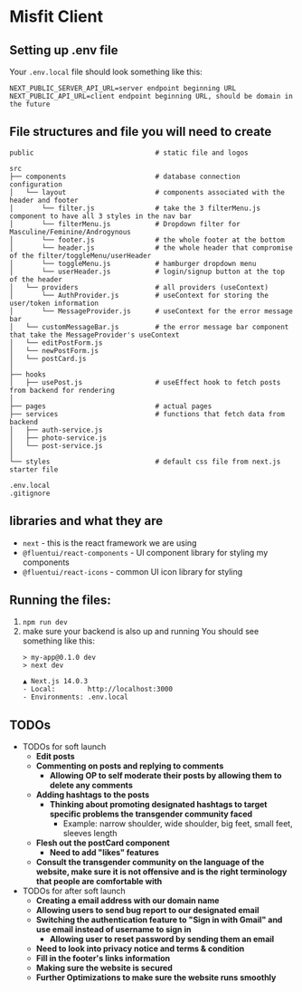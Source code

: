 # Misfit Client

## Setting up .env file 
Your `.env.local` file should look something like this:

```
NEXT_PUBLIC_SERVER_API_URL=server endpoint beginning URL
NEXT_PUBLIC_API_URL=client endpoint beginning URL, should be domain in the future
```

## File structures and file you will need to create
    public                              # static file and logos

    src
    ├── components                      # database connection configuration
    │   └── layout                      # components associated with the header and footer
    │       └── filter.js               # take the 3 filterMenu.js component to have all 3 styles in the nav bar
    │       └── filterMenu.js           # Dropdown filter for Masculine/Feminine/Androgynous
    │       └── footer.js               # the whole footer at the bottom
    │       └── header.js               # the whole header that compromise of the filter/toggleMenu/userHeader
    │       └── toggleMenu.js           # hamburger dropdown menu
    │       └── userHeader.js           # login/signup button at the top of the header
    │   └── providers                   # all providers (useContext)
    │       └── AuthProvider.js         # useContext for storing the user/token information
    │       └── MessageProvider.js      # useContext for the error message bar
    │   └── customMessageBar.js         # the error message bar component that take the MessageProvider's useContext
    │   └── editPostForm.js             
    │   └── newPostForm.js        
    │   └── postCard.js        
    │
    ├── hooks                           
    │   ├── usePost.js                  # useEffect hook to fetch posts from backend for rendering
    │
    ├── pages                           # actual pages 
    ├── services                        # functions that fetch data from backend
    │   ├── auth-service.js
    │   ├── photo-service.js
    │   └── post-service.js
    │   
    └── styles                          # default css file from next.js starter file

    .env.local
    .gitignore


## libraries and what they are
- `next` - this is the react framework we are using
- `@fluentui/react-components` - UI component library for styling my components
- `@fluentui/react-icons` - common UI icon library for styling

## Running the files:
1. `npm run dev`
2. make sure your backend is also up and running
You should see something like this:
    ```
    > my-app@0.1.0 dev
    > next dev

   ▲ Next.js 14.0.3
   - Local:        http://localhost:3000
   - Environments: .env.local
    ```

## TODOs
- TODOs for soft launch
    - **Edit posts** 
    - **Commenting on posts and replying to comments**
        - **Allowing OP to self moderate their posts by allowing them to delete any comments**
    - **Adding hashtags to the posts**
        - **Thinking about promoting designated hashtags to target specific problems the transgender community faced**
            - Example: narrow shoulder, wide shoulder, big feet, small feet, sleeves length
    - **Flesh out the postCard component**
        - **Need to add "likes" features**
    - **Consult the transgender community on the language of the website, make sure it is not offensive and is the right terminology that people are comfortable with**
- TODOs for after soft launch
    - **Creating a email address with our domain name**
    - **Allowing users to send bug report to our designated email**
    - **Switching the authentication feature to "Sign in with Gmail" and use email instead of username to sign in**
        - **Allowing user to reset password by sending them an email**
    - **Need to look into privacy notice and terms & condition**
    - **Fill in the footer's links information**
    - **Making sure the website is secured**
    - **Further Optimizations to make sure the website runs smoothly**